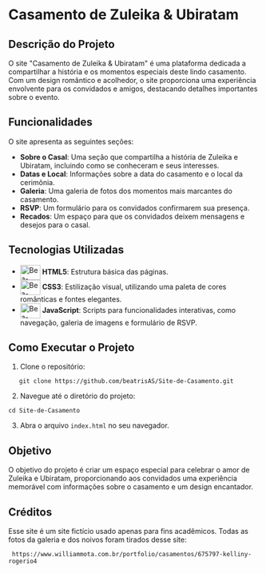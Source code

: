 # Casamento de Zuleika & Ubiratam

## Descrição do Projeto
O site "Casamento de Zuleika & Ubiratam" é uma plataforma dedicada a compartilhar a história e os momentos especiais deste lindo casamento. Com um design romântico e acolhedor, o site proporciona uma experiência envolvente para os convidados e amigos, destacando detalhes importantes sobre o evento.

## Funcionalidades
O site apresenta as seguintes seções:

- **Sobre o Casal**: Uma seção que compartilha a história de Zuleika e Ubiratam, incluindo como se conheceram e seus interesses.
- **Datas e Local**: Informações sobre a data do casamento e o local da cerimônia.
- **Galeria**: Uma galeria de fotos dos momentos mais marcantes do casamento.
- **RSVP**: Um formulário para os convidados confirmarem sua presença.
- **Recados**: Um espaço para que os convidados deixem mensagens e desejos para o casal.

## Tecnologias Utilizadas
- <img align="center" alt="Bea-HTML" height="30" width="40" src="https://cdn.jsdelivr.net/gh/devicons/devicon@latest/icons/html5/html5-original.svg"> **HTML5**: Estrutura básica das páginas.
- <img align="center" alt="Bea-CSS" height="30" width="40" src="https://cdn.jsdelivr.net/gh/devicons/devicon@latest/icons/css3/css3-original.svg"> **CSS3**: Estilização visual, utilizando uma paleta de cores românticas e fontes elegantes.
- <img align="center" alt="Bea-JavaScript" height="30" width="40" src="https://cdn.jsdelivr.net/gh/devicons/devicon@latest/icons/javascript/javascript-original.svg"> **JavaScript**: Scripts para funcionalidades interativas, como navegação, galeria de imagens e formulário de RSVP.

## Como Executar o Projeto
1. Clone o repositório:
```
   git clone https://github.com/beatrisAS/Site-de-Casamento.git
```
 2. Navegue até o diretório do projeto:
 ```
cd Site-de-Casamento
```
3. Abra o arquivo `index.html` no seu navegador.

## Objetivo
O objetivo do projeto é criar um espaço especial para celebrar o amor de Zuleika e Ubiratam, proporcionando aos convidados uma experiência memorável com informações sobre o casamento e um design encantador.


## Créditos
Esse site é um site fictício usado apenas para fins acadêmicos. Todas as fotos da galeria e dos noivos foram tirados desse site:
```
 https://www.williammota.com.br/portfolio/casamentos/675797-kelliny-rogerio4
```
